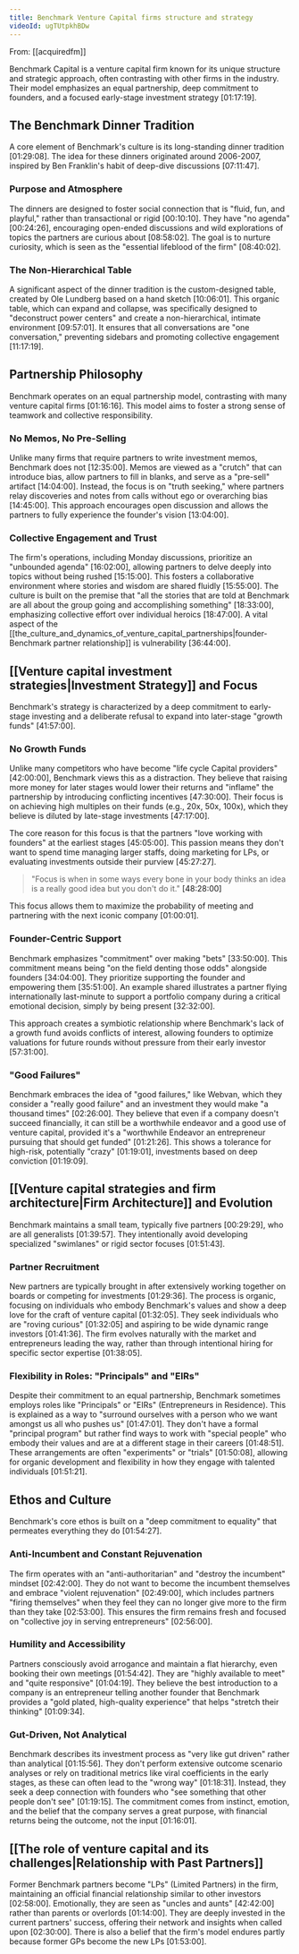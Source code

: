 ```yaml
---
title: Benchmark Venture Capital firms structure and strategy
videoId: ugTUtpkhBDw
---
```


From: [[acquiredfm]] <br/> 

Benchmark Capital is a venture capital firm known for its unique structure and strategic approach, often contrasting with other firms in the industry. Their model emphasizes an equal partnership, deep commitment to founders, and a focused early-stage investment strategy <a class="yt-timestamp" data-t="01:17:19">[01:17:19]</a>.

## The Benchmark Dinner Tradition

A core element of Benchmark's culture is its long-standing dinner tradition <a class="yt-timestamp" data-t="01:29:08">[01:29:08]</a>. The idea for these dinners originated around 2006-2007, inspired by Ben Franklin's habit of deep-dive discussions <a class="yt-timestamp" data-t="07:11:47">[07:11:47]</a>.

### Purpose and Atmosphere
The dinners are designed to foster social connection that is "fluid, fun, and playful," rather than transactional or rigid <a class="yt-timestamp" data-t="00:10:10">[00:10:10]</a>. They have "no agenda" <a class="yt-timestamp" data-t="00:24:26">[00:24:26]</a>, encouraging open-ended discussions and wild explorations of topics the partners are curious about <a class="yt-timestamp" data-t="08:58:02">[08:58:02]</a>. The goal is to nurture curiosity, which is seen as the "essential lifeblood of the firm" <a class="yt-timestamp" data-t="08:40:02">[08:40:02]</a>.

### The Non-Hierarchical Table
A significant aspect of the dinner tradition is the custom-designed table, created by Ole Lundberg based on a hand sketch <a class="yt-timestamp" data-t="10:06:01">[10:06:01]</a>. This organic table, which can expand and collapse, was specifically designed to "deconstruct power centers" and create a non-hierarchical, intimate environment <a class="yt-timestamp" data-t="09:57:01">[09:57:01]</a>. It ensures that all conversations are "one conversation," preventing sidebars and promoting collective engagement <a class="yt-timestamp" data-t="11:17:19">[11:17:19]</a>.

## Partnership Philosophy

Benchmark operates on an equal partnership model, contrasting with many venture capital firms <a class="yt-timestamp" data-t="01:16:16">[01:16:16]</a>. This model aims to foster a strong sense of teamwork and collective responsibility.

### No Memos, No Pre-Selling
Unlike many firms that require partners to write investment memos, Benchmark does not <a class="yt-timestamp" data-t="12:35:00">[12:35:00]</a>. Memos are viewed as a "crutch" that can introduce bias, allow partners to fill in blanks, and serve as a "pre-sell" artifact <a class="yt-timestamp" data-t="14:04:00">[14:04:00]</a>. Instead, the focus is on "truth seeking," where partners relay discoveries and notes from calls without ego or overarching bias <a class="yt-timestamp" data-t="14:45:00">[14:45:00]</a>. This approach encourages open discussion and allows the partners to fully experience the founder's vision <a class="yt-timestamp" data-t="13:04:00">[13:04:00]</a>.

### Collective Engagement and Trust
The firm's operations, including Monday discussions, prioritize an "unbounded agenda" <a class="yt-timestamp" data-t="16:02:00">[16:02:00]</a>, allowing partners to delve deeply into topics without being rushed <a class="yt-timestamp" data-t="15:15:00">[15:15:00]</a>. This fosters a collaborative environment where stories and wisdom are shared fluidly <a class="yt-timestamp" data-t="15:55:00">[15:55:00]</a>. The culture is built on the premise that "all the stories that are told at Benchmark are all about the group going and accomplishing something" <a class="yt-timestamp" data-t="18:33:00">[18:33:00]</a>, emphasizing collective effort over individual heroics <a class="yt-timestamp" data-t="18:47:00">[18:47:00]</a>. A vital aspect of the [[the_culture_and_dynamics_of_venture_capital_partnerships|founder-Benchmark partner relationship]] is vulnerability <a class="yt-timestamp" data-t="36:44:00">[36:44:00]</a>.

## [[Venture capital investment strategies|Investment Strategy]] and Focus

Benchmark's strategy is characterized by a deep commitment to early-stage investing and a deliberate refusal to expand into later-stage "growth funds" <a class="yt-timestamp" data-t="41:57:00">[41:57:00]</a>.

### No Growth Funds
Unlike many competitors who have become "life cycle Capital providers" <a class="yt-timestamp" data-t="42:00:00">[42:00:00]</a>, Benchmark views this as a distraction. They believe that raising more money for later stages would lower their returns and "inflame" the partnership by introducing conflicting incentives <a class="yt-timestamp" data-t="47:30:00">[47:30:00]</a>. Their focus is on achieving high multiples on their funds (e.g., 20x, 50x, 100x), which they believe is diluted by late-stage investments <a class="yt-timestamp" data-t="47:17:00">[47:17:00]</a>.

The core reason for this focus is that the partners "love working with founders" at the earliest stages <a class="yt-timestamp" data-t="45:05:00">[45:05:00]</a>. This passion means they don't want to spend time managing larger staffs, doing marketing for LPs, or evaluating investments outside their purview <a class="yt-timestamp" data-t="45:27:00">[45:27:27]</a>.

> "Focus is when in some ways every bone in your body thinks an idea is a really good idea but you don't do it." <a class="yt-timestamp" data-t="48:28:00">[48:28:00]</a>

This focus allows them to maximize the probability of meeting and partnering with the next iconic company <a class="yt-timestamp" data-t="01:00:01">[01:00:01]</a>.

### Founder-Centric Support
Benchmark emphasizes "commitment" over making "bets" <a class="yt-timestamp" data-t="33:50:00">[33:50:00]</a>. This commitment means being "on the field denting those odds" alongside founders <a class="yt-timestamp" data-t="34:04:00">[34:04:00]</a>. They prioritize supporting the founder and empowering them <a class="yt-timestamp" data-t="35:51:00">[35:51:00]</a>. An example shared illustrates a partner flying internationally last-minute to support a portfolio company during a critical emotional decision, simply by being present <a class="yt-timestamp" data-t="32:32:00">[32:32:00]</a>.

This approach creates a symbiotic relationship where Benchmark's lack of a growth fund avoids conflicts of interest, allowing founders to optimize valuations for future rounds without pressure from their early investor <a class="yt-timestamp" data-t="57:31:00">[57:31:00]</a>.

### "Good Failures"
Benchmark embraces the idea of "good failures," like Webvan, which they consider a "really good failure" and an investment they would make "a thousand times" <a class="yt-timestamp" data-t="02:26:00">[02:26:00]</a>. They believe that even if a company doesn't succeed financially, it can still be a worthwhile endeavor and a good use of venture capital, provided it's a "worthwhile Endeavor an entrepreneur pursuing that should get funded" <a class="yt-timestamp" data-t="01:21:26">[01:21:26]</a>. This shows a tolerance for high-risk, potentially "crazy" <a class="yt-timestamp" data-t="01:19:01">[01:19:01]</a>, investments based on deep conviction <a class="yt-timestamp" data-t="01:19:09">[01:19:09]</a>.

## [[Venture capital strategies and firm architecture|Firm Architecture]] and Evolution

Benchmark maintains a small team, typically five partners <a class="yt-timestamp" data-t="00:29:29">[00:29:29]</a>, who are all generalists <a class="yt-timestamp" data-t="01:39:57">[01:39:57]</a>. They intentionally avoid developing specialized "swimlanes" or rigid sector focuses <a class="yt-timestamp" data-t="01:51:43">[01:51:43]</a>.

### Partner Recruitment
New partners are typically brought in after extensively working together on boards or competing for investments <a class="yt-timestamp" data-t="01:29:36">[01:29:36]</a>. The process is organic, focusing on individuals who embody Benchmark's values and show a deep love for the craft of venture capital <a class="yt-timestamp" data-t="01:32:05">[01:32:05]</a>. They seek individuals who are "roving curious" <a class="yt-timestamp" data-t="01:32:05">[01:32:05]</a> and aspiring to be wide dynamic range investors <a class="yt-timestamp" data-t="01:41:36">[01:41:36]</a>. The firm evolves naturally with the market and entrepreneurs leading the way, rather than through intentional hiring for specific sector expertise <a class="yt-timestamp" data-t="01:38:05">[01:38:05]</a>.

### Flexibility in Roles: "Principals" and "EIRs"
Despite their commitment to an equal partnership, Benchmark sometimes employs roles like "Principals" or "EIRs" (Entrepreneurs in Residence). This is explained as a way to "surround ourselves with a person who we want amongst us all who pushes us" <a class="yt-timestamp" data-t="01:47:01">[01:47:01]</a>. They don't have a formal "principal program" but rather find ways to work with "special people" who embody their values and are at a different stage in their careers <a class="yt-timestamp" data-t="01:48:51">[01:48:51]</a>. These arrangements are often "experiments" or "trials" <a class="yt-timestamp" data-t="01:50:08">[01:50:08]</a>, allowing for organic development and flexibility in how they engage with talented individuals <a class="yt-timestamp" data-t="01:51:21">[01:51:21]</a>.

## Ethos and Culture

Benchmark's core ethos is built on a "deep commitment to equality" that permeates everything they do <a class="yt-timestamp" data-t="01:54:27">[01:54:27]</a>.

### Anti-Incumbent and Constant Rejuvenation
The firm operates with an "anti-authoritarian" and "destroy the incumbent" mindset <a class="yt-timestamp" data-t="02:42:00">[02:42:00]</a>. They do not want to become the incumbent themselves and embrace "violent rejuvenation" <a class="yt-timestamp" data-t="02:49:00">[02:49:00]</a>, which includes partners "firing themselves" when they feel they can no longer give more to the firm than they take <a class="yt-timestamp" data-t="02:53:00">[02:53:00]</a>. This ensures the firm remains fresh and focused on "collective joy in serving entrepreneurs" <a class="yt-timestamp" data-t="02:56:00">[02:56:00]</a>.

### Humility and Accessibility
Partners consciously avoid arrogance and maintain a flat hierarchy, even booking their own meetings <a class="yt-timestamp" data-t="01:54:42">[01:54:42]</a>. They are "highly available to meet" and "quite responsive" <a class="yt-timestamp" data-t="01:04:19">[01:04:19]</a>. They believe the best introduction to a company is an entrepreneur telling another founder that Benchmark provides a "gold plated, high-quality experience" that helps "stretch their thinking" <a class="yt-timestamp" data-t="01:09:34">[01:09:34]</a>.

### Gut-Driven, Not Analytical
Benchmark describes its investment process as "very like gut driven" rather than analytical <a class="yt-timestamp" data-t="01:15:56">[01:15:56]</a>. They don't perform extensive outcome scenario analyses or rely on traditional metrics like viral coefficients in the early stages, as these can often lead to the "wrong way" <a class="yt-timestamp" data-t="01:18:31">[01:18:31]</a>. Instead, they seek a deep connection with founders who "see something that other people don't see" <a class="yt-timestamp" data-t="01:19:15">[01:19:15]</a>. The commitment comes from instinct, emotion, and the belief that the company serves a great purpose, with financial returns being the outcome, not the input <a class="yt-timestamp" data-t="01:16:01">[01:16:01]</a>.

## [[The role of venture capital and its challenges|Relationship with Past Partners]]

Former Benchmark partners become "LPs" (Limited Partners) in the firm, maintaining an official financial relationship similar to other investors <a class="yt-timestamp" data-t="02:58:00">[02:58:00]</a>. Emotionally, they are seen as "uncles and aunts" <a class="yt-timestamp" data-t="42:42:00">[42:42:00]</a> rather than parents or overlords <a class="yt-timestamp" data-t="01:14:00">[01:14:00]</a>. They are deeply invested in the current partners' success, offering their network and insights when called upon <a class="yt-timestamp" data-t="02:30:00">[02:30:00]</a>. There is also a belief that the firm's model endures partly because former GPs become the new LPs <a class="yt-timestamp" data-t="01:53:00">[01:53:00]</a>.